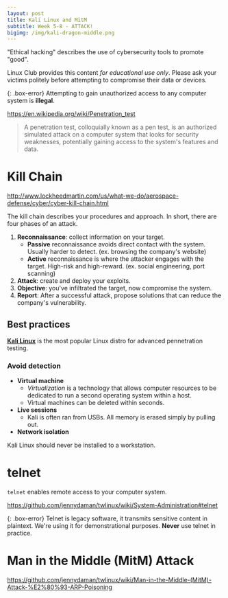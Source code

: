```yaml
---
layout: post
title: Kali Linux and MitM
subtitle: Week 5-8 - ATTACK!
bigimg: /img/kali-dragon-middle.png
---
```


"Ethical hacking" describes the use of cybersecurity tools to promote "good".

Linux Club provides this content *for educational use only*. Please ask your victims politely before attempting to compromise their data or devices.

{: .box-error}
Attempting to gain unauthorized access to any computer system is **illegal**.

<https://en.wikipedia.org/wiki/Penetration_test>

> A penetration test, colloquially known as a pen test, is an authorized simulated attack on a computer system that looks for security weaknesses, potentially gaining access to the system's features and data.

# Kill Chain

<http://www.lockheedmartin.com/us/what-we-do/aerospace-defense/cyber/cyber-kill-chain.html>

The kill chain describes your procedures and approach. In short, there are four phases of an attack.

1. **Reconnaissance**: collect information on your target.
    - **Passive** reconnaissance avoids direct contact with the system. Usually harder to detect. (ex. browsing the company's website)
    - **Active** reconnaissance is where the attacker engages with the target. High-risk and high-reward. (ex. social engineering, port scanning)
2. **Attack**: create and deploy your exploits.
3. **Objective**: you've infiltrated the target, now compromise the system.
4. **Report**: After a successful attack, propose solutions that can reduce the company's vulnerability.

## Best practices

[**Kali Linux**](https://www.kali.org/) is the most popular Linux distro for advanced pennetration testing.

### Avoid detection

- **Virtual machine**
    - *Virtualization* is a technology that allows computer resources to be dedicated to run a second operating system within a host.
    - Virtual machines can be deleted within seconds.
- **Live sessions**
    - Kali is often ran from USBs. All memory is erased simply by pulling out.
- **Network isolation**

Kali Linux should never be installed to a workstation.

# telnet

`telnet` enables remote access to your computer system.

<https://github.com/jennydaman/twlinux/wiki/System-Administration#telnet>

{: .box-error}
Telnet is legacy software, it transmits sensitive content in plaintext. We're using it for demonstrational purposes. **Never** use telnet in practice.

# Man in the Middle (MitM) Attack

<https://github.com/jennydaman/twlinux/wiki/Man-in-the-Middle-(MitM)-Attack-%E2%80%93-ARP-Poisoning>
